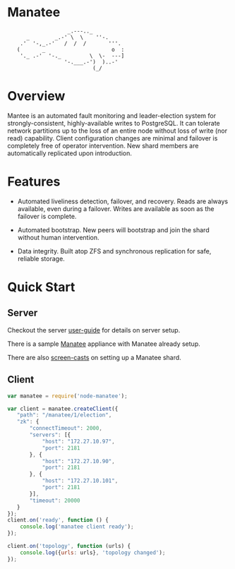 # Manatee
                       _.---.._
          _        _.-' \  \    ''-.
        .'  '-,_.-'   /  /  /       '''.
       (       _                     o  :
        '._ .-'  '-._         \  \-  ---]
                      '-.___.-')  )..-'
                               (_/

# Overview
Mantee is an automated fault monitoring and leader-election system for
strongly-consistent, highly-available writes to PostgreSQL.  It can tolerate
network partitions up to the loss of an entire node without loss of write (nor
read) capability.  Client configuration changes are minimal and failover is
completely free of operator intervention.  New shard members are automatically
replicated upon introduction.

# Features

* Automated liveliness detection, failover, and recovery. Reads are always
  available, even during a failover. Writes are available as soon as the
  failover is complete.

* Automated bootstrap. New peers will bootstrap and join the shard
  without human intervention.

* Data integrity. Built atop ZFS and synchronous replication for safe, reliable
  storage.

# Quick Start

## Server
Checkout the server [user-guide](http://seacow.io/user-guide.html) for details
on server setup.

There is a sample [Manatee](http://mantalinktovm) appliance with Manatee
already setup.

There are also [screen-casts](http://seacow.io/screencasts.htm) on setting up a
Manatee shard.

## Client
```javascript
var manatee = require('node-manatee');

var client = manatee.createClient({
   "path": "/manatee/1/election",
   "zk": {
       "connectTimeout": 2000,
       "servers": [{
           "host": "172.27.10.97",
           "port": 2181
       }, {
           "host": "172.27.10.90",
           "port": 2181
       }, {
           "host": "172.27.10.101",
           "port": 2181
       }],
       "timeout": 20000
   }
});
client.on('ready', function () {
    console.log('manatee client ready');
});

client.on('topology', function (urls) {
    console.log({urls: urls}, 'topology changed');
});
```
